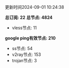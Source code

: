 更新时间2024-09-01 10:24:38

**总订阅: 22**
**总节点: 4824**
- vless节点: 11

**google ping有效节点: 210**
- ss节点: 54
- v2ray节点: 153
- trojan节点: 3
